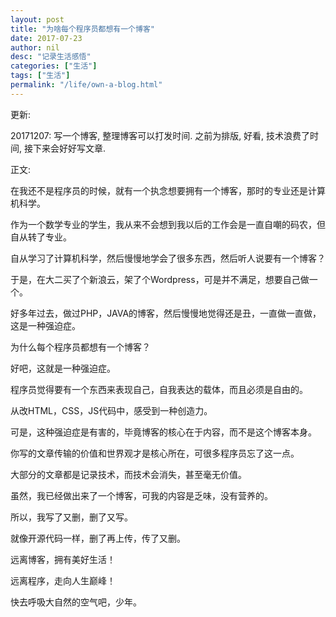 ```yaml
---
layout: post
title: "为啥每个程序员都想有一个博客"
date: 2017-07-23
author: nil
desc: "记录生活感悟"
categories: ["生活"]
tags: ["生活"]
permalink: "/life/own-a-blog.html"
---
```

更新:

20171207: 写一个博客, 整理博客可以打发时间. 之前为排版, 好看, 技术浪费了时间, 接下来会好好写文章.

正文:

在我还不是程序员的时候，就有一个执念想要拥有一个博客，那时的专业还是计算机科学。

作为一个数学专业的学生，我从来不会想到我以后的工作会是一直自嘲的码农，但自从转了专业。

自从学习了计算机科学，然后慢慢地学会了很多东西，然后听人说要有一个博客？

于是，在大二买了个新浪云，架了个Wordpress，可是并不满足，想要自己做一个。

好多年过去，做过PHP，JAVA的博客，然后慢慢地觉得还是丑，一直做一直做，这是一种强迫症。

为什么每个程序员都想有一个博客？

好吧，这就是一种强迫症。

程序员觉得要有一个东西来表现自己，自我表达的载体，而且必须是自由的。

从改HTML，CSS，JS代码中，感受到一种创造力。

可是，这种强迫症是有害的，毕竟博客的核心在于内容，而不是这个博客本身。

你写的文章传输的价值和世界观才是核心所在，可很多程序员忘了这一点。

大部分的文章都是记录技术，而技术会消失，甚至毫无价值。

虽然，我已经做出来了一个博客，可我的内容是乏味，没有营养的。

所以，我写了又删，删了又写。

就像开源代码一样，删了再上传，传了又删。

远离博客，拥有美好生活！

远离程序，走向人生巅峰！

快去呼吸大自然的空气吧，少年。
